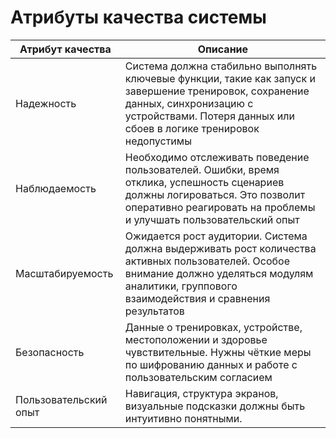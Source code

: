 # Атрибуты качества системы

| Атрибут качества | Описание |
| - | - |
| Надежность | Система должна стабильно выполнять ключевые функции, такие как запуск и завершение тренировок, сохранение данных, синхронизацию с устройствами.  Потеря данных или сбоев в логике тренировок недопустимы |
| Наблюдаемость | Необходимо отслеживать поведение пользователей. Ошибки, время отклика, успешность сценариев должны логироваться. Это позволит оперативно реагировать на проблемы и улучшать пользовательский опыт |
| Масштабируемость | Ожидается рост аудитории. Система должна выдерживать рост количества активных пользователей. Особое внимание должно уделяться модулям аналитики, группового взаимодействия и сравнения результатов |
| Безопасность | Данные о тренировках, устройстве, местоположении и здоровье чувствительные. Нужны чёткие меры по шифрованию данных и работе с пользовательским согласием|
| Пользовательский опыт | Навигация, структура экранов, визуальные подсказки должны быть интуитивно понятными. |

